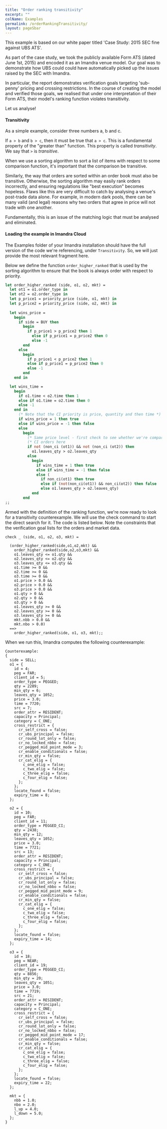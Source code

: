 ```yaml
---
title: "Order ranking transitivity"
excerpt: ""
colName: Examples
permalink: /orderRankingTransitivity/
layout: pageSbar
---
```

This example is based on our white paper titled 'Case Study: 2015 SEC fine against UBS ATS'. 

As part of the case study, we took the publicly available Form ATS (dated June 1st, 2015) and encoded it as an Imandra venue model. Our goal was to demonstrate how UBS could could have automatically picked up the issues raised by the SEC with Imandra. 

In particular, the report demonstrates verification goals targeting 'sub-penny' pricing and crossing restrictions. In the course of creating the model and verified those goals, we realised that under one interpretation of their Form ATS, their model's ranking function violates transitivity. 

Let us analyse!

#### Transitivity

As a simple example, consider three numbers a, b and c. 

If ```a > b``` and ```b > c```, then it must be true that ```a > c```. This is a fundamental property of the "greater than" function. This property is called *transitivity*. We say that ```>``` is *transitive*. 

When we use a sorting algorithm to sort a list of items with respect to some comparison function, it's important that the comparison be transitive.

Similarly, the way that orders are sorted within an order book must also be transitive. Otherwise, the sorting algorithm may easily rank orders incorrectly, and ensuring regulations like "best execution" becomes hopeless. Flaws like this are very difficult to catch by analysing a venue's post-trade data alone. For example, in modern dark pools, there can be many valid (and legal) reasons why two orders that agree in price will not trade with one another. 

Fundamentally, this is an issue of the matching logic that must be analysed and eliminated.

#### Loading the example in Imandra Cloud

The Examples folder of your Imandra installation should have the full version of the code we're referencing, under ```Transitivity```. So, we will just provide the most relevant fragment here. 

Below we define the function ```order_higher_ranked``` that is used by the sorting algorithm to ensure that the book is always order with respect to priority. 

```ocaml
let order_higher_ranked (side, o1, o2, mkt) =
  let ot1 = o1.order_type in
  let ot2 = o2.order_type in
  let p_price1 = priority_price (side, o1, mkt) in
  let p_price2 = priority_price (side, o2, mkt) in
  
  let wins_price =
    begin
      if side = BUY then
        begin
          if p_price1 > p_price2 then 1
            else if p_price1 = p_price2 then 0
            else -1
        end
      else
        begin
          if p_price1 < p_price2 then 1
          else if p_price1 = p_price2 then 0
          else -1
        end
    end in

  let wins_time = 
    begin
      if o1.time < o2.time then 1
      else if o1.time = o2.time then 0
      else -1
    end in
      (* Note that the CI priority is price, quantity and then time *)
      if wins_price = 1 then true
      else if wins_price = -1 then false
      else
        begin
          (* Same price level - first check to see whether we're comparing two   *)
          (* CI orders here                                                      *)
          if not (non_ci (ot1)) && not (non_ci (ot2)) then
            o1.leaves_qty > o2.leaves_qty
          else
            begin
              if wins_time = 1 then true
              else if wins_time = -1 then false
              else (
                if non_ci(ot1) then true
                else if (not(non_ci(ot1)) && non_ci(ot2)) then false
                else o1.leaves_qty > o2.leaves_qty)
            end
        end
;;
```

Armed with the definition of the ranking function, we're now ready to look for a transitivity counterexample. We will use the check command to start the direct search for it. The code is listed below. Note the constraints that the verification goal lists for the orders and market data. 

```
check _ (side, o1, o2, o3, mkt) =
  
  (order_higher_ranked(side,o1,o2,mkt) &&
    order_higher_ranked(side,o2,o3,mkt) &&
    o1.leaves_qty <= o1.qty &&
    o2.leaves_qty <= o2.qty &&
    o3.leaves_qty <= o3.qty &&
    o1.time >= 0 &&
    o2.time >= 0 &&
    o3.time >= 0 &&
    o1.price > 0.0 &&
    o2.price > 0.0 &&
    o3.price > 0.0 &&
    o1.qty > 0 &&
    o2.qty > 0 &&
    o3.qty > 0 &&
    o1.leaves_qty >= 0 &&
    o2.leaves_qty >= 0 &&
    o3.leaves_qty >= 0 &&
    mkt.nbb > 0.0 &&
    mkt.nbo > 0.0)
  ==>
    order_higher_ranked(side, o1, o3, mkt);;

```

When we run this, Imandra computes the following counterexample:
```
Counterexample:
{ 
  side = SELL;
  o1 = {
    id = 4;
    peg = FAR;
    client_id = 5;
    order_type = PEGGED;
    qty = 2289;
    min_qty = 6;
    leaves_qty = 1052;
    price = 3.0;
    time = 7720;
    src = 7;
    order_attr = RESIDENT;
    capacity = Principal;
    category = C_ONE;
    cross_restrict = {
      cr_self_cross = false;
      cr_ubs_principal = false;
      cr_round_lot_only = false;
      cr_no_locked_nbbo = false;
      cr_pegged_mid_point_mode = 3;
      cr_enable_conditionals = false;
      cr_min_qty = false;
      cr_cat_elig = {
        c_one_elig = false;
        c_two_elig = false;
        c_three_elig = false;
        c_four_elig = false;
      }; 
    }; 
    locate_found = false;
    expiry_time = 8; 
  };
  
  o2 = {
    id = 10;
    peg = FAR;
    client_id = 11;
    order_type = PEGGED_CI;
    qty = 2438;
    min_qty = 12;
    leaves_qty = 1052;
    price = 3.0;
    time = 7721;
    src = 13;
    order_attr = RESIDENT;
    capacity = Principal;
    category = C_ONE;
    cross_restrict = {
      cr_self_cross = false;
      cr_ubs_principal = false;
      cr_round_lot_only = false;
      cr_no_locked_nbbo = false;
      cr_pegged_mid_point_mode = 9;
      cr_enable_conditionals = false;
      cr_min_qty = false;
      cr_cat_elig = {
        c_one_elig = false;
        c_two_elig = false;
        c_three_elig = false;
        c_four_elig = false;
      };
    };
    locate_found = false;
    expiry_time = 14; 
  };
  
  o3 = {
    id = 18;
    peg = NEAR;
    client_id = 19;
    order_type = PEGGED_CI;
    qty = 8856;
    min_qty = 20;
    leaves_qty = 1051;
    price = 3.0;
    time = 7719;
    src = 21;
    order_attr = RESIDENT;
    capacity = Principal;
    category = C_ONE;
    cross_restrict = {
      cr_self_cross = false;
      cr_ubs_principal = false;
      cr_round_lot_only = false;
      cr_no_locked_nbbo = false;
      cr_pegged_mid_point_mode = 17;
      cr_enable_conditionals = false;
      cr_min_qty = false;
      cr_cat_elig = { 
        c_one_elig = false;
        c_two_elig = false;
        c_three_elig = false;
        c_four_elig = false; 
      }; 
    };
    locate_found = false;
    expiry_time = 22; 
  };
  
  mkt = {
    nbb = 1.0;
    nbo = 2.0;
    l_up = 4.0;
    l_down = 5.0; 
  }; 
}
```
